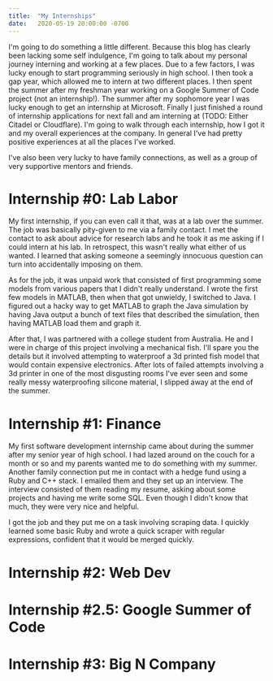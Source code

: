 ```yaml
---
title:  "My Internships"
date:   2020-05-19 20:00:00 -0700
---
```


I'm going to do something a little different. Because this blog has
clearly been lacking some self indulgence, I'm going to talk about my
personal journey interning and working at a few places. Due to a few
factors, I was lucky enough to start programming seriously in high
school. I then took a gap year, which allowed me to intern at two
different places. I then spent the summer after my freshman year
working on a Google Summer of Code project (not an internship!). The
summer after my sophomore year I was lucky enough to get an internship
at Microsoft. Finally I just finished a round of internship
applications for next fall and am interning at (TODO: Either Citadel
or Cloudflare). I'm going to walk through each internship, how I got
it and my overall experiences at the company. In general I've had
pretty positive experiences at all the places I've worked.

I've also been very lucky to have family connections, as well as a
group of very supportive mentors and friends.

# Internship #0: Lab Labor

My first internship, if you can even call it that, was at a lab over
the summer. The job was basically pity-given to me via a family
contact. I met the contact to ask about advice for research labs and
he took it as me asking if I could intern at his lab. In retrospect,
this wasn't really what either of us wanted. I learned that asking
someone a seemingly innocuous question can turn into accidentally
imposing on them.

As for the job, it was unpaid work that consisted of first programming
some models from various papers that I didn't really understand. I
wrote the first few models in MATLAB, then when that got unwieldy, I
switched to Java. I figured out a hacky way to get MATLAB to graph the
Java simulation by having Java output a bunch of text files that
described the simulation, then having MATLAB load them and graph it.

After that, I was partnered with a college student from Australia. He
and I were in charge of this project involving a mechanical fish. I'll
spare you the details but it involved attempting to waterproof a 3d
printed fish model that would contain expensive electronics. After
lots of failed attempts involving a 3d printer in one of the most
disgusting rooms I've ever seen and some really messy waterproofing
silicone material, I slipped away at the end of the summer.

# Internship #1: Finance

My first software development internship came about during the summer
after my senior year of high school. I had lazed around on the couch
for a month or so and my parents wanted me to do something with my
summer. Another family connection put me in contact with a hedge fund
using a Ruby and C++ stack. I emailed them and they set up an
interview. The interview consisted of them reading my resume, asking
about some projects and having me write some SQL. Even though I didn't
know that much, they were very nice and helpful.

I got the job and they put me on a task involving scraping data. I
quickly learned some basic Ruby and wrote a quick scraper with regular
expressions, confident that it would be merged quickly.

# Internship #2: Web Dev

# Internship #2.5: Google Summer of Code

# Internship #3: Big N Company


